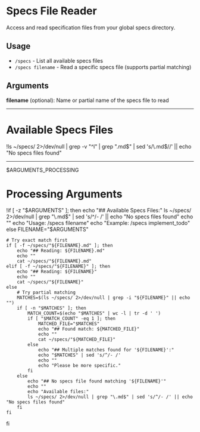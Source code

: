 # Specs File Reader

Access and read specification files from your global specs directory.

## Usage
- `/specs` - List all available specs files
- `/specs filename` - Read a specific specs file (supports partial matching)

## Arguments
**filename** (optional): Name or partial name of the specs file to read

---

# Available Specs Files

!ls ~/specs/ 2>/dev/null | grep -v "^l" | grep "\.md$" | sed 's/\.md$//' || echo "No specs files found"

---

$ARGUMENTS_PROCESSING

# Processing Arguments

!if [ -z "$ARGUMENTS" ]; then
    echo "## Available Specs Files:"
    ls ~/specs/ 2>/dev/null | grep "\.md$" | sed 's/^/- /' || echo "No specs files found"
    echo ""
    echo "Usage: /specs filename"
    echo "Example: /specs implement_todo"
else
    FILENAME="$ARGUMENTS"
    
    # Try exact match first
    if [ -f ~/specs/"${FILENAME}.md" ]; then
        echo "## Reading: ${FILENAME}.md"
        echo ""
        cat ~/specs/"${FILENAME}.md"
    elif [ -f ~/specs/"${FILENAME}" ]; then
        echo "## Reading: ${FILENAME}"
        echo ""
        cat ~/specs/"${FILENAME}"
    else
        # Try partial matching
        MATCHES=$(ls ~/specs/ 2>/dev/null | grep -i "${FILENAME}" || echo "")
        if [ -n "$MATCHES" ]; then
            MATCH_COUNT=$(echo "$MATCHES" | wc -l | tr -d ' ')
            if [ "$MATCH_COUNT" -eq 1 ]; then
                MATCHED_FILE="$MATCHES"
                echo "## Found match: ${MATCHED_FILE}"
                echo ""
                cat ~/specs/"${MATCHED_FILE}"
            else
                echo "## Multiple matches found for '${FILENAME}':"
                echo "$MATCHES" | sed 's/^/- /'
                echo ""
                echo "Please be more specific."
            fi
        else
            echo "## No specs file found matching '${FILENAME}'"
            echo ""
            echo "Available files:"
            ls ~/specs/ 2>/dev/null | grep "\.md$" | sed 's/^/- /' || echo "No specs files found"
        fi
    fi
fi